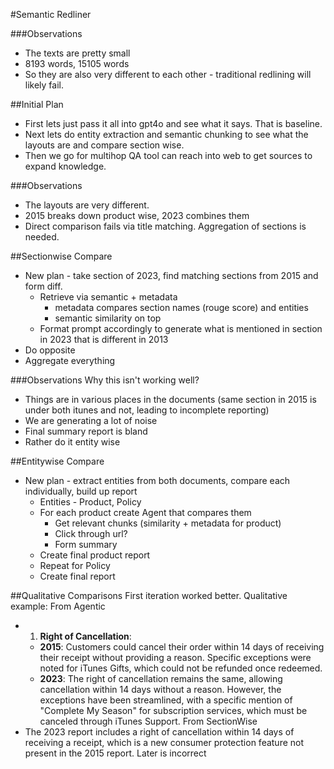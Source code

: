 #Semantic Redliner

###Observations
- The texts are pretty small
- 8193 words, 15105 words
- So they are also very different to each other - traditional redlining will likely fail.

##Initial Plan
- First lets just pass it all into gpt4o and see what it says. That is baseline.
- Next lets do entity extraction and semantic chunking to see what the layouts are and compare section wise.
- Then we go for multihop QA tool can reach into web to get sources to expand knowledge.

###Observations
- The layouts are very different.
- 2015 breaks down product wise, 2023 combines them
- Direct comparison fails via title matching. Aggregation of sections is needed.

##Sectionwise Compare
- New plan - take section of 2023, find matching sections from 2015 and form diff.
  - Retrieve via semantic + metadata
    - metadata compares section names (rouge score) and entities
    - semantic similarity on top
  - Format prompt accordingly to generate what is mentioned in section in 2023 that is different in 2013
- Do opposite
- Aggregate everything

###Observations
Why this isn't working well?
- Things are in various places in the documents (same section in 2015 is under both itunes and not, leading to incomplete reporting)
- We are generating a lot of noise
- Final summary report is bland
- Rather do it entity wise

##Entitywise Compare
- New plan - extract entities from both documents, compare each individually, build up report
  - Entities - Product, Policy
  - For each product create Agent that compares them
    - Get relevant chunks (similarity + metadata for product)
    - Click through url?
    - Form summary
  - Create final product report
  - Repeat for Policy
  - Create final report

##Qualitative Comparisons
First iteration worked better. Qualitative example:
From Agentic
- 1. **Right of Cancellation**:
   - **2015**: Customers could cancel their order within 14 days of receiving their receipt without providing a reason. Specific exceptions were noted for iTunes Gifts, which could not be refunded once redeemed.
   - **2023**: The right of cancellation remains the same, allowing cancellation within 14 days without a reason. However, the exceptions have been streamlined, with a specific mention of "Complete My Season" for subscription services, which must be canceled through iTunes Support.
From SectionWise
- The 2023 report includes a right of cancellation within 14 days of receiving a receipt, which is a new consumer protection feature not present in the 2015 report.
Later is incorrect